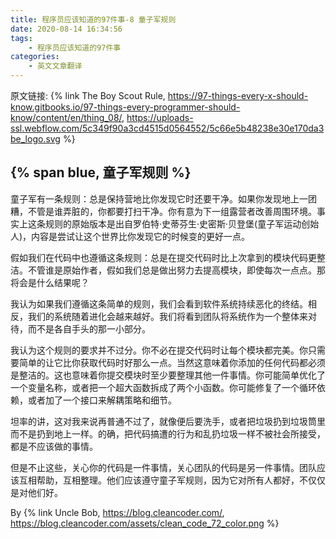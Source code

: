 ```yaml
---
title: 程序员应该知道的97件事-8 童子军规则
date: 2020-08-14 16:34:56
tags: 
	- 程序员应该知道的97件事
categories:
	- 英文文章翻译
---
```


原文链接: {% link The Boy Scout Rule, https://97-things-every-x-should-know.gitbooks.io/97-things-every-programmer-should-know/content/en/thing_08/, https://uploads-ssl.webflow.com/5c349f90a3cd4515d0564552/5c66e5b48238e30e170da3be_logo.svg %}

## {% span blue, 童子军规则 %}

童子军有一条规则：总是保持营地比你发现它时还要干净。如果你发现地上一团糟，不管是谁弄脏的，你都要打扫干净。你有意为下一组露营者改善周围环境。事实上这条规则的原始版本是出自罗伯特·史蒂芬生·史密斯·贝登堡(童子军运动创始人)，内容是尝试让这个世界比你发现它的时候变的更好一点。

假如我们在代码中也遵循这条规则：总是在提交代码时比上次拿到的模块代码更整洁。不管谁是原始作者，假如我们总是做出努力去提高模块，即使每次一点点。那将会是什么结果呢？

我认为如果我们遵循这条简单的规则，我们会看到软件系统持续恶化的终结。相反，我们的系统随着进化会越来越好。我们将看到团队将系统作为一个整体来对待，而不是各自手头的那一小部分。

<!-- more -->

我认为这个规则的要求并不过分。你不必在提交代码时让每个模块都完美。你只需要简单的让它比你获取代码时好那么一点。当然这意味着你添加的任何代码都必须是整洁的。这也意味着你提交模块时至少要整理其他一件事情。你可能简单优化了一个变量名称，或者把一个超大函数拆成了两个小函数。你可能修复了一个循环依赖，或者加了一个接口来解耦策略和细节。

坦率的讲，这对我来说再普通不过了，就像便后要洗手，或者把垃圾扔到垃圾筒里而不是扔到地上一样。的确，把代码搞遭的行为和乱扔垃圾一样不被社会所接受，都是不应该做的事情。

但是不止这些，关心你的代码是一件事情，关心团队的代码是另一件事情。团队应该互相帮助，互相整理。他们应该遵守童子军规则，因为它对所有人都好，不仅仅是对他们好。

By {% link Uncle Bob, https://blog.cleancoder.com/, https://blog.cleancoder.com/assets/clean_code_72_color.png %}
